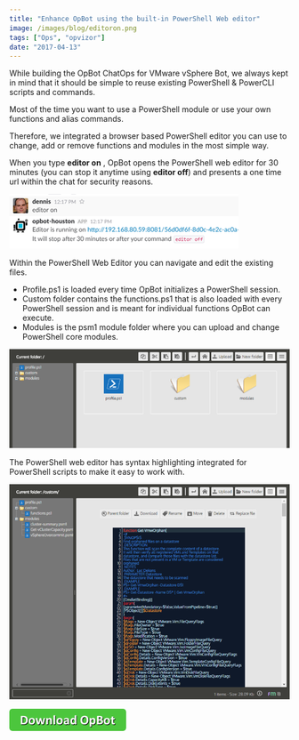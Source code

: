 ```yaml
---
title: "Enhance OpBot using the built-in PowerShell Web editor"
image: /images/blog/editoron.png
tags: ["Ops", "opvizor"]
date: "2017-04-13"
---
```


While building the OpBot ChatOps for VMware vSphere Bot, we always kept in mind that it should be simple to reuse existing PowerShell & PowerCLI scripts and commands.

Most of the time you want to use a PowerShell module or use your own functions and alias commands.

Therefore, we integrated a browser based PowerShell editor you can use to change, add or remove functions and modules in the most simple way.

When you type **editor on** , OpBot opens the PowerShell web editor for 30 minutes (you can stop it anytime using **editor off**) and presents a one time url within the chat for security reasons.

[![PowerShell Web Editor](/images/blog/editoron.png)](http://try.opvizor.com/opbot)

Within the PowerShell Web Editor you can navigate and edit the existing files. 

- Profile.ps1 is loaded every time OpBot initializes a PowerShell session. 
- Custom folder contains the functions.ps1 that is also loaded with every PowerShell session and is meant for individual functions OpBot can execute.
- Modules is the psm1 module folder where you can upload and change PowerShell core modules.

![Open PowerShell Web editor](/images/blog/rfm1-1.png)

The PowerShell web editor has syntax highlighting integrated for PowerShell scripts to make it easy to work with.

![Edit the PowerShell Profile.ps1](/images/blog/rfm2.png)

[![Download OpBot](/images/blog/button_download-opbot-1.png)](http://try.opvizor.com/opbot)
